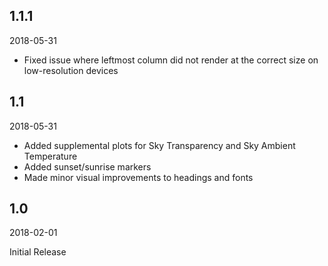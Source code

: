 ## 1.1.1
2018-05-31

* Fixed issue where leftmost column did not render at the correct size on low-resolution devices


## 1.1

2018-05-31

* Added supplemental plots for Sky Transparency and Sky Ambient Temperature
* Added sunset/sunrise markers
* Made minor visual improvements to headings and fonts

## 1.0
2018-02-01

Initial Release